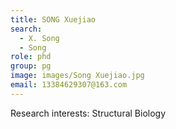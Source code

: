 ```yaml
---
title: SONG Xuejiao
search:
  - X. Song
  - Song
role: phd
group: pg
image: images/Song Xuejiao.jpg
email: 13384629307@163.com
---
```


Research interests: Structural Biology
